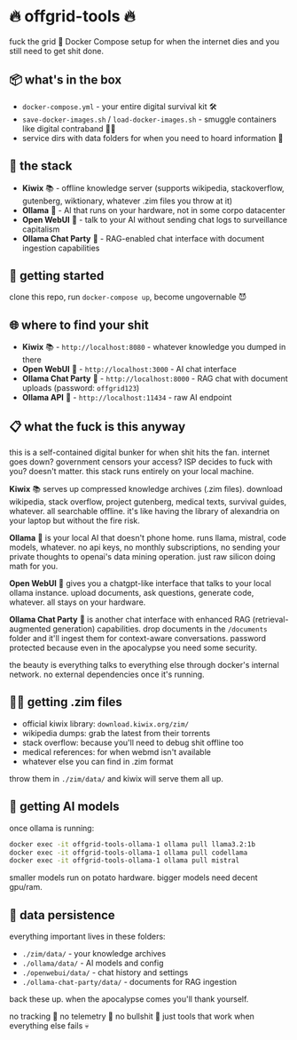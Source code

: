 # 🔥 offgrid-tools 🔥

fuck the grid 🖕 Docker Compose setup for when the internet dies and you still need to get shit done.

## 📦 what's in the box

- `docker-compose.yml` - your entire digital survival kit 🛠️
- `save-docker-images.sh` / `load-docker-images.sh` - smuggle containers like digital contraband 🏴‍☠️
- service dirs with data folders for when you need to hoard information 💾

## 🚀 the stack

- **Kiwix** 📚 - offline knowledge server (supports wikipedia, stackoverflow, gutenberg, wiktionary, whatever .zim files you throw at it)
- **Ollama** 🤖 - AI that runs on your hardware, not in some corpo datacenter
- **Open WebUI** 💬 - talk to your AI without sending chat logs to surveillance capitalism
- **Ollama Chat Party** 🎉 - RAG-enabled chat interface with document ingestion capabilities

## 🎯 getting started

clone this repo, run `docker-compose up`, become ungovernable 😈

## 🌐 where to find your shit

- **Kiwix** 📚 - `http://localhost:8080` - whatever knowledge you dumped in there
- **Open WebUI** 💬 - `http://localhost:3000` - AI chat interface  
- **Ollama Chat Party** 🎉 - `http://localhost:8000` - RAG chat with document uploads (password: `offgrid123`)
- **Ollama API** 🤖 - `http://localhost:11434` - raw AI endpoint

## 📋 what the fuck is this anyway

this is a self-contained digital bunker for when shit hits the fan. internet goes down? government censors your access? ISP decides to fuck with you? doesn't matter. this stack runs entirely on your local machine.

**Kiwix** 📚 serves up compressed knowledge archives (.zim files). download wikipedia, stack overflow, project gutenberg, medical texts, survival guides, whatever. all searchable offline. it's like having the library of alexandria on your laptop but without the fire risk.

**Ollama** 🤖 is your local AI that doesn't phone home. runs llama, mistral, code models, whatever. no api keys, no monthly subscriptions, no sending your private thoughts to openai's data mining operation. just raw silicon doing math for you.

**Open WebUI** 💬 gives you a chatgpt-like interface that talks to your local ollama instance. upload documents, ask questions, generate code, whatever. all stays on your hardware.

**Ollama Chat Party** 🎉 is another chat interface with enhanced RAG (retrieval-augmented generation) capabilities. drop documents in the `/documents` folder and it'll ingest them for context-aware conversations. password protected because even in the apocalypse you need some security.

the beauty is everything talks to everything else through docker's internal network. no external dependencies once it's running. 

## 🏴‍☠️ getting .zim files

- official kiwix library: `download.kiwix.org/zim/`
- wikipedia dumps: grab the latest from their torrents
- stack overflow: because you'll need to debug shit offline too
- medical references: for when webmd isn't available
- whatever else you can find in .zim format

throw them in `./zim/data/` and kiwix will serve them all up.

## 🤖 getting AI models

once ollama is running:
```bash
docker exec -it offgrid-tools-ollama-1 ollama pull llama3.2:1b
docker exec -it offgrid-tools-ollama-1 ollama pull codellama
docker exec -it offgrid-tools-ollama-1 ollama pull mistral
```

smaller models run on potato hardware. bigger models need decent gpu/ram.

## 💾 data persistence

everything important lives in these folders:
- `./zim/data/` - your knowledge archives
- `./ollama/data/` - AI models and config  
- `./openwebui/data/` - chat history and settings
- `./ollama-chat-party/data/` - documents for RAG ingestion

back these up. when the apocalypse comes you'll thank yourself.

no tracking 🚫 no telemetry 🚫 no bullshit 🚫 just tools that work when everything else fails 💀